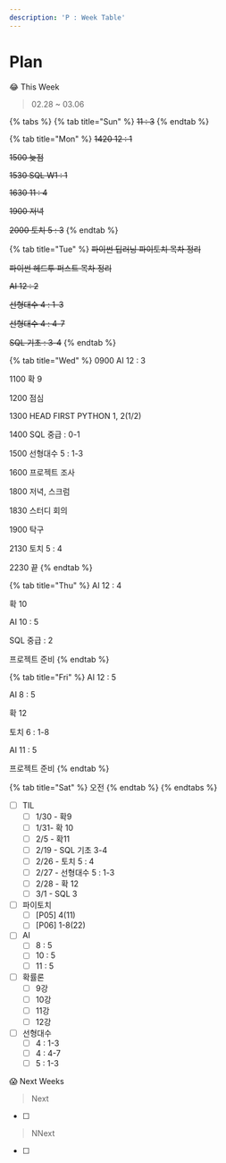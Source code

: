 ```yaml
---
description: 'P : Week Table'
---
```


# Plan

😂 This Week

> 02.28 ~ 03.06

{% tabs %}
{% tab title="Sun" %}
~~11 : 3~~
{% endtab %}

{% tab title="Mon" %}
~~1420 12 : 1~~

~~1500 늦점~~

~~1530 SQL W1 : 1~~

~~1630 11 : 4~~

~~1900 저녁~~

~~2000 토치 5 : 3~~
{% endtab %}

{% tab title="Tue" %}
~~파이썬 딥러닝 파이토치 목차 정리~~

~~파이썬 헤드투 퍼스트 목차 정리~~

~~AI 12 : 2~~

~~선형대수 4 : 1-3~~

~~선형대수 4 : 4-7~~

~~SQL 기초 : 3-4~~
{% endtab %}

{% tab title="Wed" %}
0900 AI 12 : 3

1100 확 9

1200 점심

1300 HEAD FIRST PYTHON 1, 2\(1/2\)

1400 SQL 중급 : 0-1

1500 선형대수 5 : 1-3

1600 프로젝트 조사

1800 저녁, 스크럼

1830 스터디 회의

1900 탁구

2130 토치 5 : 4

2230 끝
{% endtab %}

{% tab title="Thu" %}
AI 12 : 4

확 10

AI 10 : 5

SQL 중급 : 2

프로젝트 준비
{% endtab %}

{% tab title="Fri" %}
AI 12 : 5

AI 8 : 5

확 12

토치 6 : 1-8

AI 11 : 5



프로젝트 준비
{% endtab %}

{% tab title="Sat" %}
오전
{% endtab %}
{% endtabs %}

* [ ] TIL
  * [ ] 1/30 - 확9
  * [ ] 1/31- 확 10
  * [ ] 2/5 - 확11
  * [ ] 2/19 - SQL 기초 3-4
  * [ ] 2/26 - 토치 5 : 4
  * [ ] 2/27 - 선형대수 5 : 1-3
  * [ ] 2/28 - 확 12
  * [ ] 3/1 - SQL 3
* [ ] 파이토치 
  * [ ] \[P05\] 4\(11\)
  * [ ] \[P06\] 1-8\(22\)
* [ ] AI
  * [ ] 8 : 5
  * [ ] 10 : 5
  * [ ] 11 : 5
* [ ] 확률론
  * [ ] 9강
  * [ ] 10강
  * [ ] 11강
  * [ ] 12강
* [ ] 선형대수
  * [ ] 4 : 1-3
  * [ ] 4 : 4-7
  * [ ] 5 : 1-3

😱 Next Weeks

> Next

* [ ] 
> NNext

* [ ] 
